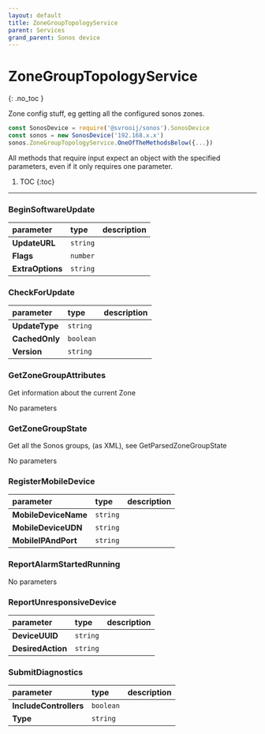 ```yaml
---
layout: default
title: ZoneGroupTopologyService
parent: Services
grand_parent: Sonos device
---
```

# ZoneGroupTopologyService
{: .no_toc }

Zone config stuff, eg getting all the configured sonos zones.

```js
const SonosDevice = require('@svrooij/sonos').SonosDevice
const sonos = new SonosDevice('192.168.x.x')
sonos.ZoneGroupTopologyService.OneOfTheMethodsBelow({...})
```

All methods that require input expect an object with the specified parameters, even if it only requires one parameter.

1. TOC
{:toc}

---

### BeginSoftwareUpdate

| parameter | type | description |
|:----------|:-----|:------------|
| **UpdateURL** | `string` |  |
| **Flags** | `number` |  |
| **ExtraOptions** | `string` |  |

### CheckForUpdate

| parameter | type | description |
|:----------|:-----|:------------|
| **UpdateType** | `string` |  |
| **CachedOnly** | `boolean` |  |
| **Version** | `string` |  |

### GetZoneGroupAttributes

Get information about the current Zone

No parameters

### GetZoneGroupState

Get all the Sonos groups, (as XML), see GetParsedZoneGroupState

No parameters

### RegisterMobileDevice

| parameter | type | description |
|:----------|:-----|:------------|
| **MobileDeviceName** | `string` |  |
| **MobileDeviceUDN** | `string` |  |
| **MobileIPAndPort** | `string` |  |

### ReportAlarmStartedRunning

No parameters

### ReportUnresponsiveDevice

| parameter | type | description |
|:----------|:-----|:------------|
| **DeviceUUID** | `string` |  |
| **DesiredAction** | `string` |  |

### SubmitDiagnostics

| parameter | type | description |
|:----------|:-----|:------------|
| **IncludeControllers** | `boolean` |  |
| **Type** | `string` |  |

